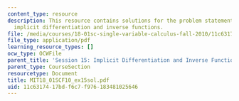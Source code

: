 ```yaml
---
content_type: resource
description: This resource contains solutions for the problem statements related to
  implicit differentiation and inverse functions.
file: /media/courses/18-01sc-single-variable-calculus-fall-2010/11c6317417bdf6c7f976183481025646_MIT18_01SCF10_ex15sol.pdf
file_type: application/pdf
learning_resource_types: []
ocw_type: OCWFile
parent_title: 'Session 15: Implicit Differentiation and Inverse Functions'
parent_type: CourseSection
resourcetype: Document
title: MIT18_01SCF10_ex15sol.pdf
uid: 11c63174-17bd-f6c7-f976-183481025646
---
```

